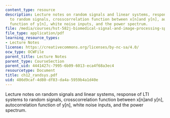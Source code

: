 ```yaml
---
content_type: resource
description: Lecture notes on random signals and linear systems, response of LTI systems
  to random signals, crosscorrelation function between x[n]and y[n], autocorrelation
  function of y[n], white noise inputs, and the power spectrum.
file: /media/courses/hst-582j-biomedical-signal-and-image-processing-spring-2007/486d9caf4d80df83da4a5959b4a1d40e_ch12_randsys.pdf
file_type: application/pdf
learning_resource_types:
- Lecture Notes
license: https://creativecommons.org/licenses/by-nc-sa/4.0/
ocw_type: OCWFile
parent_title: Lecture Notes
parent_type: CourseSection
parent_uid: 4441427c-7995-6b09-6013-eca4f68a3ec4
resourcetype: Document
title: ch12_randsys.pdf
uid: 486d9caf-4d80-df83-da4a-5959b4a1d40e
---
```

Lecture notes on random signals and linear systems, response of LTI systems to random signals, crosscorrelation function between x[n]and y[n], autocorrelation function of y[n], white noise inputs, and the power spectrum.